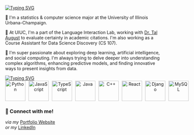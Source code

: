 <a href="https://git.io/typing-svg">
  <img 
    src="https://readme-typing-svg.demolab.com/?lines=hi,+i'm+sneha+%3A%29&color=FFFFFF&font=Fira+Code" 
    alt="Typing SVG" 
    style="display: block; margin: 0 auto;" 
  />
</a>

🧡 I'm a statistics & computer science major at the University of Illinois Urbana-Champaign.

💙 At UIUC, I'm a part of the Language Interaction Lab, working with [Dr. Tal August](https://talaugust.github.io/) to evaluate certainty in academic citations. I'm also working as a Course Assistant for Data Science Discovery (CS 107). 

💭 I'm super passionate about exploring deep learning, artificial intelligence, and social computing. I'm always trying to delve deeper into understanding complex algorithms, enhancing predictive models, and finding innovative ways to present insights from data.

<a href="https://git.io/typing-svg">
  <img 
    src="https://readme-typing-svg.demolab.com/?lines=my+fav+tech+!+&color=FFFFFF&font=Fira+Code" 
    alt="Typing SVG" 
    style="display: block; margin: 0 auto;" 
  />
</a>

<div align="center">
  <div style="display: flex; align-items: flex-start; gap: 10px;">
    <a href="https://docs.python.org/3/" target="_blank" title="Python Documentation">
      <img src="https://techstack-generator.vercel.app/python-icon.svg" alt="Python" width="65" height="65" />
    </a>
    <a href="https://developer.mozilla.org/en-US/docs/Web/JavaScript" target="_blank" title="JavaScript Documentation">
      <img src="https://techstack-generator.vercel.app/js-icon.svg" alt="JavaScript" width="65" height="65" />
    </a>
    <a href="https://www.typescriptlang.org/docs/" target="_blank" title="TypeScript Documentation">
      <img src="https://techstack-generator.vercel.app/ts-icon.svg" alt="TypeScript" width="65" height="65" />
    </a>
    <a href="https://docs.oracle.com/en/java/" target="_blank" title="Java Documentation">
      <img src="https://techstack-generator.vercel.app/java-icon.svg" alt="Java" width="65" height="65" />
    </a>
    <a href="https://en.cppreference.com/w/" target="_blank" title="C++ Documentation">
      <img src="https://techstack-generator.vercel.app/cpp-icon.svg" alt="C++" width="65" height="65" />
    </a>
    <a href="https://reactjs.org/docs/getting-started.html" target="_blank" title="React Documentation">
      <img src="https://techstack-generator.vercel.app/react-icon.svg" alt="React" width="65" height="65" />
    </a>
    <a href="https://docs.djangoproject.com/en/stable/" target="_blank" title="Django Documentation">
      <img src="https://techstack-generator.vercel.app/django-icon.svg" alt="Django" width="65" height="65" />
    </a>
    <a href="https://dev.mysql.com/doc/" target="_blank" title="MySQL Documentation">
      <img src="https://techstack-generator.vercel.app/mysql-icon.svg" alt="MySQL" width="65" height="65" />
    </a>
  </div>
</div>




### 🔗 Connect with me!
*via my* [Portfolio Website](http://snehasund.github.io)
<br>
*or my* [LinkedIn](https://linkedin.com/in/ssundar11)
<br>
<!--
**snehasund/snehasund** is a ✨ _special_ ✨ repository because its `README.md` (this file) appears on your GitHub profile.

Here are some ideas to get you started:

- 🔭 I’m currently working on ...
- 🌱 I’m currently learning ...
- 👯 I’m looking to collaborate on ...
- 🤔 I’m looking for help with ...
- 💬 Ask me about ...
- 📫 How to reach me: ...
- 😄 Pronouns: ...
- ⚡ Fun fact: ...
-->
